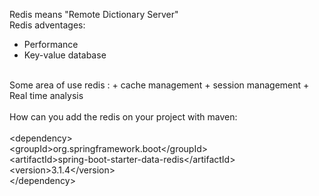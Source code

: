 
Redis means "Remote Dictionary Server"
<br>
Redis adventages:
+ Performance
+ Key-value database
<br>
Some area of use redis :
+ cache management
+ session management
+ Real time analysis
<br>
<br>
How can you add the redis on your project with maven: <br>
<br>
&lt;dependency&gt;<br>
    &lt;groupId&gt;org.springframework.boot&lt;/groupId&gt;<br>
    &lt;artifactId&gt;spring-boot-starter-data-redis&lt;/artifactId&gt;<br>
    &lt;version&gt;3.1.4&lt;/version&gt;<br>
&lt;/dependency&gt;<br>
<br>
